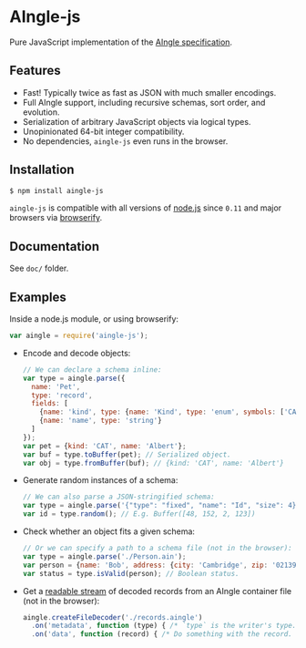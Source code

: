 <!--
Licensed to the Apache Software Foundation (ASF) under one
or more contributor license agreements.  See the NOTICE file
distributed with this work for additional information
regarding copyright ownership.  The ASF licenses this file
to you under the Apache License, Version 2.0 (the
"License"); you may not use this file except in compliance
with the License.  You may obtain a copy of the License at



Unless required by applicable law or agreed to in writing, software
distributed under the License is distributed on an "AS IS" BASIS,
WITHOUT WARRANTIES OR CONDITIONS OF ANY KIND, either express or implied.
See the License for the specific language governing permissions and
limitations under the License.
-->


# AIngle-js

Pure JavaScript implementation of the [AIngle specification](https://apache.aingle.ai/docs/current/spec.html).


## Features

+ Fast! Typically twice as fast as JSON with much smaller encodings.
+ Full AIngle support, including recursive schemas, sort order, and evolution.
+ Serialization of arbitrary JavaScript objects via logical types.
+ Unopinionated 64-bit integer compatibility.
+ No dependencies, `aingle-js` even runs in the browser.


## Installation

```bash
$ npm install aingle-js
```

`aingle-js` is compatible with all versions of [node.js][] since `0.11` and major
browsers via [browserify][].


## Documentation

See `doc/` folder.


## Examples

Inside a node.js module, or using browserify:

```javascript
var aingle = require('aingle-js');
```

+ Encode and decode objects:

  ```javascript
  // We can declare a schema inline:
  var type = aingle.parse({
    name: 'Pet',
    type: 'record',
    fields: [
      {name: 'kind', type: {name: 'Kind', type: 'enum', symbols: ['CAT', 'DOG']}},
      {name: 'name', type: 'string'}
    ]
  });
  var pet = {kind: 'CAT', name: 'Albert'};
  var buf = type.toBuffer(pet); // Serialized object.
  var obj = type.fromBuffer(buf); // {kind: 'CAT', name: 'Albert'}
  ```

+ Generate random instances of a schema:

  ```javascript
  // We can also parse a JSON-stringified schema:
  var type = aingle.parse('{"type": "fixed", "name": "Id", "size": 4}');
  var id = type.random(); // E.g. Buffer([48, 152, 2, 123])
  ```

+ Check whether an object fits a given schema:

  ```javascript
  // Or we can specify a path to a schema file (not in the browser):
  var type = aingle.parse('./Person.ain');
  var person = {name: 'Bob', address: {city: 'Cambridge', zip: '02139'}};
  var status = type.isValid(person); // Boolean status.
  ```

+ Get a [readable stream][readable-stream] of decoded records from an AIngle
  container file (not in the browser):

  ```javascript
  aingle.createFileDecoder('./records.aingle')
    .on('metadata', function (type) { /* `type` is the writer's type. */ })
    .on('data', function (record) { /* Do something with the record. */ });
  ```


[node.js]: https://nodejs.org/en/
[readable-stream]: https://nodejs.org/api/stream.html#stream_class_stream_readable
[browserify]: http://browserify.org/
